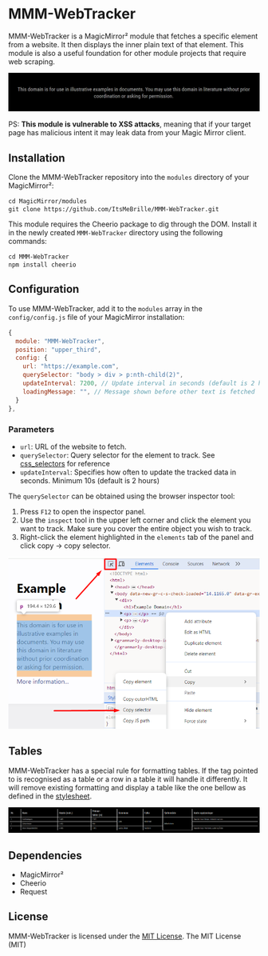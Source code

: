 # MMM-WebTracker

MMM-WebTracker is a MagicMirror² module that fetches a specific element from a website. It then displays the inner plain text of that element. This module is also a useful foundation for other module projects that require web scraping.

![Screenshot](screenshot.png)

PS: **This module is vulnerable to XSS attacks**, meaning that if your target page has malicious intent it may leak data from your Magic Mirror client.

## Installation

Clone the MMM-WebTracker repository into the `modules` directory of your MagicMirror²:
```shell
cd MagicMirror/modules
git clone https://github.com/ItsMeBrille/MMM-WebTracker.git
```
This module requires the Cheerio package to dig through the DOM. Install it in the newly created `MMM-WebTracker` directory using the following commands:
```shell
cd MMM-WebTracker
npm install cheerio
```

## Configuration

To use MMM-WebTracker, add it to the `modules` array in the `config/config.js` file of your MagicMirror installation:

```javascript
{
  module: "MMM-WebTracker",
  position: "upper_third",
  config: {
    url: "https://example.com",
    querySelector: "body > div > p:nth-child(2)",
    updateInterval: 7200, // Update interval in seconds (default is 2 hours)
    loadingMessage: "", // Message shown before other text is fetched
  }
},
```

### Parameters

- `url`: URL of the website to fetch.
- `querySelector`: Query selector for the element to track. See [css_selectors](https://www.w3schools.com/cssref/css_selectors.php) for reference
- `updateInterval`: Specifies how often to update the tracked data in seconds. Minimum 10s (default is 2 hours)

The `querySelector` can be obtained using the browser inspector tool:
1. Press `F12` to open the inspector panel.
2. Use the `inspect` tool in the upper left corner and click the element you want to track. Make sure you cover the entire object you wish to track.
3. Right-click the element highlighted in the `elements` tab of the panel and click copy -> copy selector.

![Explanation of query selector](explanation.png)

## Tables

MMM-WebTracker has a special rule for formatting tables. If the tag pointed to is recognised as a table or a row in a table it will handle it differently. It will remove existing formatting and display a table like the one bellow as defined in the [stylesheet](MMM-WebTracker.css).

![Image of table](screenshot2.png)

## Dependencies

* MagicMirror²
* Cheerio
* Request

## License

MMM-WebTracker is licensed under the [MIT License](LICENSE).
The MIT License (MIT)
